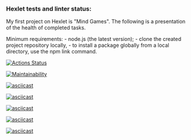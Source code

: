 ### Hexlet tests and linter status:

My first project on Hexlet is "Mind Games".
The following is a presentation of the health of completed tasks.

Minimum requirements:
	- node.js (the latest version);
	- clone the created project repository locally,
	- to install a package globally from a local directory, use the npm link command.

[![Actions Status](https://github.com/ivan-nagaev/fullstack-javascript-project-44/actions/workflows/hexlet-check.yml/badge.svg)](https://github.com/ivan-nagaev/fullstack-javascript-project-44/actions)

[![Maintainability](https://api.codeclimate.com/v1/badges/a49d9465974642e123a4/maintainability)](https://codeclimate.com/github/ivan-nagaev/fullstack-javascript-project-44/maintainability)

[![asciicast](https://asciinema.org/a/29GoIr6iusV4x3JQw1gMrfzr8.svg)](https://asciinema.org/a/29GoIr6iusV4x3JQw1gMrfzr8)

[![asciicast](https://asciinema.org/a/BFYG18k5zCl9Dc3hAmlDp8JRN.svg)](https://asciinema.org/a/BFYG18k5zCl9Dc3hAmlDp8JRN)

[![asciicast](https://asciinema.org/a/4dW4YnIjT3fZLJp93caIRFoGm.svg)](https://asciinema.org/a/4dW4YnIjT3fZLJp93caIRFoGm)

[![asciicast](https://asciinema.org/a/5uFCJ7xG5Ln5m38HADXl5sw8J.svg)](https://asciinema.org/a/5uFCJ7xG5Ln5m38HADXl5sw8J)

[![asciicast](https://asciinema.org/a/dJ2dY2s9jzXkx3kLcwammSiRz.svg)](https://asciinema.org/a/dJ2dY2s9jzXkx3kLcwammSiRz)
